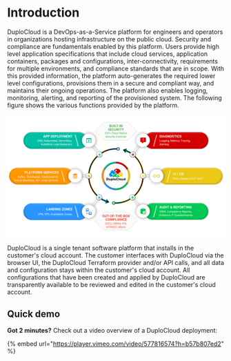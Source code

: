 # Introduction

DuploCloud is a DevOps-as-a-Service platform for engineers and operators in organizations hosting infrastructure on the public cloud. Security and compliance are fundamentals enabled by this platform. Users provide high level application specifications that include cloud services, application containers, packages and configurations, inter-connectivity, requirements for multiple environments, and compliance standards that are in scope. With this provided information, the platform auto-generates the required lower level configurations, provisions them in a secure and compliant way, and maintains their ongoing operations. The platform also enables logging, monitoring, alerting, and reporting of the provisioned system. The following figure shows the various functions provided by the platform.

![The DuploCloud Platform](.gitbook/assets/one-unified-platform-infographic-1280x720.png)

DuploCloud is a single tenant software platform that installs in the customer's cloud account. The customer interfaces with DuploCloud via the browser UI, the DuploCloud Terraform provider and/or API calls, and all data and configuration stays within the customer's cloud account. All configurations that have been created and applied by DuploCloud are transparently available to be reviewed and edited in the customer's cloud account.

## Quick demo

**Got 2 minutes?** Check out a video overview of a DuploCloud deployment:

{% embed url="https://player.vimeo.com/video/577816574?h=b57b807ed2" %}
